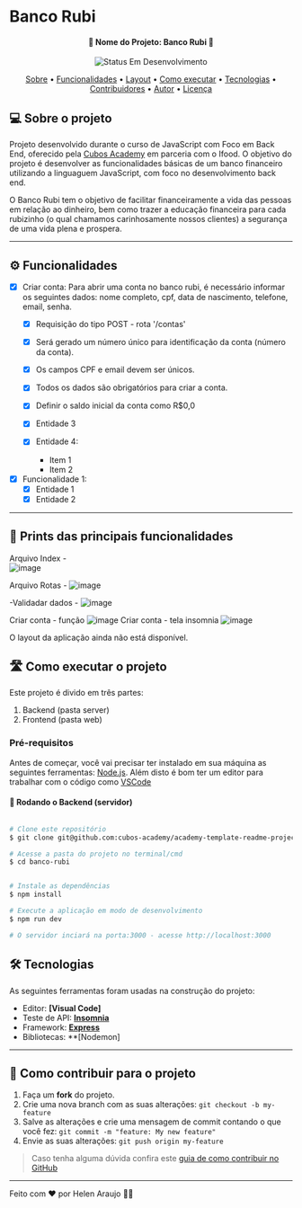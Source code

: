 # Banco Rubi


<h4 align="center"> 
	🚧 Nome do Projeto: Banco Rubi 🚧
</h4>

<p align="center">
	<img alt="Status Em Desenvolvimento" src="https://img.shields.io/badge/STATUS-EM%20DESENVOLVIMENTO-green">
</p>

<p align="center">
 <a href="#-sobre-o-projeto">Sobre</a> •
 <a href="#-funcionalidades">Funcionalidades</a> •
 <a href="#-layout">Layout</a> • 
 <a href="#-como-executar-o-projeto">Como executar</a> • 
 <a href="#-tecnologias">Tecnologias</a> • 
 <a href="#-contribuidores">Contribuidores</a> • 
 <a href="#-autor">Autor</a> • 
 <a href="#user-content--licença">Licença</a>
</p>


## 💻 Sobre o projeto

Projeto desenvolvido durante o curso de JavaScript com Foco em Back End, oferecido pela [Cubos Academy](https://cubos.academy/) em parceria com o Ifood.
O objetivo do projeto é desenvolver as funcionalidades básicas de um banco financeiro utilizando a linguaguem JavaScript, com foco no desenvolvimento back end. 

O Banco Rubi tem o objetivo de facilitar financeiramente a vida das pessoas em relação ao dinheiro, bem como trazer a educação financeira para cada rubizinho (o qual chamamos carinhosamente nossos clientes) a segurança de uma vida plena e prospera.

---

## ⚙️ Funcionalidades

- [x] Criar conta:
Para abrir uma conta no banco rubi, é necessário informar os seguintes dados: nome completo, cpf, data de nascimento, telefone, email, senha.
  - [x] Requisição do tipo POST  - rota '/contas'
  - [x] Será gerado um número único para identificação da conta (número da conta).
  - [x] Os campos CPF e email devem ser únicos.
  - [x] Todos os dados são obrigatórios para criar a conta.
  - [x] Definir o saldo inicial da conta como R$0,0

  - [x] Entidade 3
  - [x] Entidade 4: 
    - Item 1
    - Item 2

- [x] Funcionalidade 1:
  - [x] Entidade 1
  - [x] Entidade 2

---

## 🎨 Prints das principais funcionalidades
Arquivo Index -  
![image](https://github.com/helen-araujo/banco-rubi/assets/72050248/690a8dfe-bedb-473b-b721-f2c1a975332f)

Arquivo Rotas - 
![image](https://github.com/helen-araujo/banco-rubi/assets/72050248/54092b53-0167-4954-bcda-a7c089adcb42)

-Validadar dados - 
![image](https://github.com/helen-araujo/banco-rubi/assets/72050248/2c48aeab-f444-4125-9e38-5c03ec913634)


Criar conta - função 
![image](https://github.com/helen-araujo/banco-rubi/assets/72050248/9d02be0d-2aab-40f9-b670-8eea1021d8f9)
Criar conta - tela insomnia 
![image](https://github.com/helen-araujo/banco-rubi/assets/72050248/cd224d81-4c8e-41a9-950f-fba8ed6cb7b4)


O layout da aplicação ainda não está disponível.


## 🛣️ Como executar o projeto

Este projeto é divido em três partes:
1. Backend (pasta server) 
2. Frontend (pasta web)



### Pré-requisitos

Antes de começar, você vai precisar ter instalado em sua máquina as seguintes ferramentas:
[Node.js](https://nodejs.org/en/). 
Além disto é bom ter um editor para trabalhar com o código como [VSCode](https://code.visualstudio.com/)

#### 🎲 Rodando o Backend (servidor)

```bash

# Clone este repositório
$ git clone git@github.com:cubos-academy/academy-template-readme-projects.git

# Acesse a pasta do projeto no terminal/cmd
$ cd banco-rubi


# Instale as dependências
$ npm install

# Execute a aplicação em modo de desenvolvimento
$ npm run dev

# O servidor inciará na porta:3000 - acesse http://localhost:3000

```


## 🛠 Tecnologias

As seguintes ferramentas foram usadas na construção do projeto:

- Editor:  **[Visual Code]**
- Teste de API:  **[Insomnia](https://insomnia.rest/)**
- Framework:  **[Express](https://expressjs.com/)**
- Bibliotecas: **[Nodemon]


---


## 💪 Como contribuir para o projeto

1. Faça um **fork** do projeto.
2. Crie uma nova branch com as suas alterações: `git checkout -b my-feature`
3. Salve as alterações e crie uma mensagem de commit contando o que você fez: `git commit -m "feature: My new feature"`
4. Envie as suas alterações: `git push origin my-feature`
> Caso tenha alguma dúvida confira este [guia de como contribuir no GitHub](./CONTRIBUTING.md)

---



Feito com ❤️ por Helen Araujo 👋🏽 

